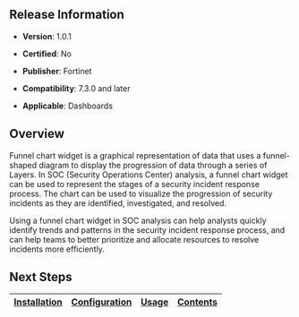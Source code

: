 ## Release Information

- **Version**: 1.0.1

- **Certified**: No

- **Publisher**: Fortinet  

- **Compatibility**: 7.3.0 and later

- **Applicable**: Dashboards


## Overview

Funnel chart widget is a graphical representation of data that uses a funnel-shaped diagram to display the progression of data through a series of Layers.
In SOC (Security Operations Center) analysis, a funnel chart widget can be used to represent the stages of a security incident response process. The chart can be used to visualize the progression of security incidents as they are identified, investigated, and resolved.

Using a funnel chart widget in SOC analysis can help analysts quickly identify trends and patterns in the security incident response process, and can help teams to better prioritize and allocate resources to resolve incidents more efficiently.

## Next Steps

| [Installation](./docs/setup.md#installation) | [Configuration](./docs/setup.md#configuration) | [Usage](./docs/usage.md) | [Contents](./docs/contents.md) |
|----------------------------------------------|------------------------------------------------|--------------------------|--------------------------------|

